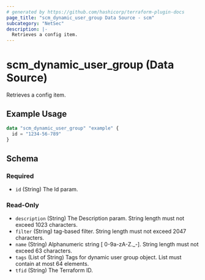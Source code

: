 ```yaml
---
# generated by https://github.com/hashicorp/terraform-plugin-docs
page_title: "scm_dynamic_user_group Data Source - scm"
subcategory: "NetSec"
description: |-
  Retrieves a config item.
---
```


# scm_dynamic_user_group (Data Source)

Retrieves a config item.

## Example Usage

```terraform
data "scm_dynamic_user_group" "example" {
  id = "1234-56-789"
}
```

<!-- schema generated by tfplugindocs -->
## Schema

### Required

- `id` (String) The Id param.

### Read-Only

- `description` (String) The Description param. String length must not exceed 1023 characters.
- `filter` (String) tag-based filter. String length must not exceed 2047 characters.
- `name` (String) Alphanumeric string [ 0-9a-zA-Z._-]. String length must not exceed 63 characters.
- `tags` (List of String) Tags for dynamic user group object. List must contain at most 64 elements.
- `tfid` (String) The Terraform ID.
